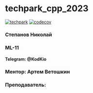 # techpark_cpp_2023

[![techpark](https://github.com/KodKio/techpark_cpp_2023/actions/workflows/ci.yml/badge.svg)](https://github.com/KodKio/techpark_cpp_2023/actions/workflows/ci.yml)
[![codecov](https://codecov.io/gh/KodKio/techpark_cpp_2023/branch/homework1/graph/badge.svg?token=Fq4nG21BTS)](https://codecov.io/gh/KodKio/techpark_cpp_2023)

### Степанов Николай
### ML-11
#### Telegram: @KodKio
### Ментор: Артем Ветошкин
### Преподаватель:
